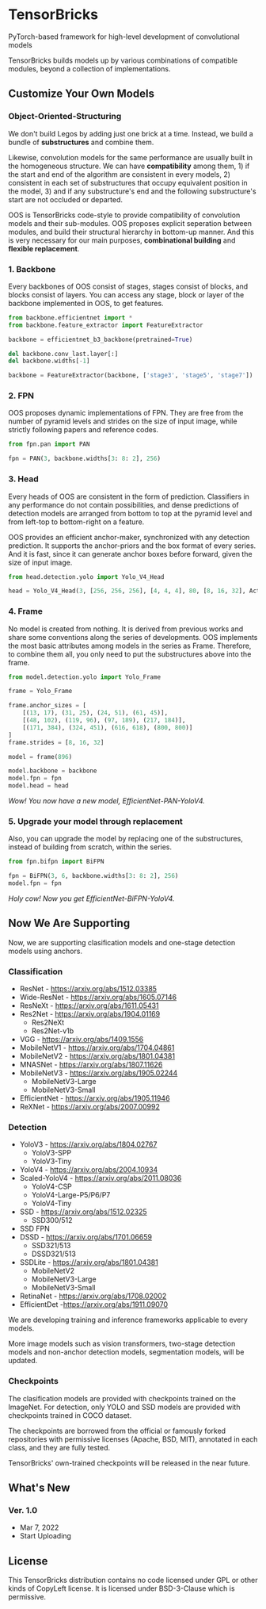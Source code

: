 # TensorBricks
PyTorch-based framework for high-level development of convolutional models  

TensorBricks builds models up by various combinations of compatible modules, beyond a collection of implementations.  


## Customize Your Own Models 
### Object-Oriented-Structuring
We don't build Legos by adding just one brick at a time. Instead, we build a bundle of **substructures** and combine them.  

Likewise, convolution models for the same performance are usually built in the homogeneous structure. We can have **compatibility** among them, 1) if the start and end of the algorithm are consistent in every models, 2) consistent in each set of substructures that occupy equivalent position in the model, 3) and if any substructure's end and the following substructure's start are not occluded or departed.  

OOS is TensorBricks code-style to provide compatibility of convolution models and their sub-modules. OOS proposes explicit seperation between modules, and build their structural hierarchy in bottom-up manner. And this is very necessary for our main purposes, **combinational building** and **flexible replacement**.  


### 1. Backbone
Every backbones of OOS consist of stages, stages consist of blocks, and blocks consist of layers. You can access any stage, block or layer of the backbone implemented in OOS, to get features.  

```python
from backbone.efficientnet import *
from backbone.feature_extractor import FeatureExtractor

backbone = efficientnet_b3_backbone(pretrained=True)

del backbone.conv_last.layer[:]
del backbone.widths[-1]

backbone = FeatureExtractor(backbone, ['stage3', 'stage5', 'stage7'])
```

### 2. FPN
OOS proposes dynamic implementations of FPN. They are free from the number of pyramid levels and strides on the size of input image, while strictly following papers and reference codes.

```python
from fpn.pan import PAN

fpn = PAN(3, backbone.widths[3: 8: 2], 256)
```

### 3. Head
Every heads of OOS are consistent in the form of prediction. Classifiers in any performance do not contain possibilities, and dense predictions of detection models are arranged from bottom to top at the pyramid level and from left-top to bottom-right on a feature.  

OOS provides an efficient anchor-maker, synchronized with any detection prediction. It supports the anchor-priors and the box format of every series. And it is fast, since it can generate anchor boxes before forward, given the size of input image.  

```python
from head.detection.yolo import Yolo_V4_Head

head = Yolo_V4_Head(3, [256, 256, 256], [4, 4, 4], 80, [8, 16, 32], Act=nn.SiLU())
```

### 4. Frame
No model is created from nothing. It is derived from previous works and share some conventions along the series of developments. OOS implements the most basic attributes among models in the series as Frame. Therefore, to combine them all, you only need to put the substructures above into the frame.  

```python
from model.detection.yolo import Yolo_Frame

frame = Yolo_Frame

frame.anchor_sizes = [
    [(13, 17), (31, 25), (24, 51), (61, 45)],
    [(48, 102), (119, 96), (97, 189), (217, 184)],
    [(171, 384), (324, 451), (616, 618), (800, 800)]
]
frame.strides = [8, 16, 32]

model = frame(896)

model.backbone = backbone
model.fpn = fpn
model.head = head
```

*Wow! You now have a new model, EfficientNet-PAN-YoloV4.*  

### 5. Upgrade your model through replacement
Also, you can upgrade the model by replacing one of the substructures, instead of building from scratch, within the series.

```python
from fpn.bifpn import BiFPN

fpn = BiFPN(3, 6, backbone.widths[3: 8: 2], 256)
model.fpn = fpn
```

*Holy cow! Now you get EfficientNet-BiFPN-YoloV4.*  


## Now We Are Supporting
Now, we are supporting clasification models and one-stage detection models using anchors.  

### Classification
* ResNet - https://arxiv.org/abs/1512.03385
* Wide-ResNet - https://arxiv.org/abs/1605.07146
* ResNeXt - https://arxiv.org/abs/1611.05431
* Res2Net - https://arxiv.org/abs/1904.01169
    * Res2NeXt
    * Res2Net-v1b
* VGG - https://arxiv.org/abs/1409.1556
* MobileNetV1 - https://arxiv.org/abs/1704.04861
* MobileNetV2 - https://arxiv.org/abs/1801.04381
* MNASNet - https://arxiv.org/abs/1807.11626
* MobileNetV3 - https://arxiv.org/abs/1905.02244
    * MobileNetV3-Large
    * MobileNetV3-Small
* EfficientNet - https://arxiv.org/abs/1905.11946
* ReXNet - https://arxiv.org/abs/2007.00992

### Detection
* YoloV3 - https://arxiv.org/abs/1804.02767
    * YoloV3-SPP
    * YoloV3-Tiny
* YoloV4 - https://arxiv.org/abs/2004.10934
* Scaled-YoloV4 - https://arxiv.org/abs/2011.08036
    * YoloV4-CSP
    * YoloV4-Large-P5/P6/P7
    * YoloV4-Tiny
* SSD - https://arxiv.org/abs/1512.02325
    * SSD300/512
* SSD FPN
* DSSD - https://arxiv.org/abs/1701.06659
    * SSD321/513
    * DSSD321/513
* SSDLite - https://arxiv.org/abs/1801.04381
    * MobileNetV2
    * MobileNetV3-Large
    * MobileNetV3-Small
* RetinaNet - https://arxiv.org/abs/1708.02002
* EfficientDet -https://arxiv.org/abs/1911.09070

We are developing training and inference frameworks applicable to every models.  

More image models such as vision transformers, two-stage detection models and non-anchor detection models, segmentation models, will be updated.  

### Checkpoints
The clasification models are provided with checkpoints trained on the ImageNet. For detection, only YOLO and SSD models are provided with checkpoints trained in COCO dataset.  

The checkpoints are borrowed from the official or famously forked repositories with permissive licenses (Apache, BSD, MIT), annotated in each class, and they are fully tested.

TensorBricks' own-trained checkpoints will be released in the near future.  


## What's New
### Ver. 1.0
* Mar 7, 2022
* Start Uploading

## License
This TensorBricks distribution contains no code licensed under GPL or other kinds of CopyLeft license. It is licensed under BSD-3-Clause which is permissive.
